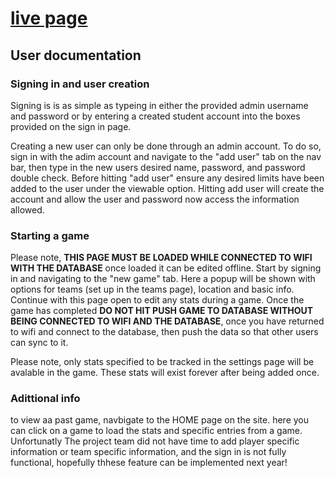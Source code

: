 # [live page](https://0ddsh33p.github.io/SoccerStats)

## User documentation

### Signing in and user creation
Signing is is as simple as typeing in either the provided admin username and password or by entering a created student account into the boxes provided on the sign in page.

Creating a new user can only be done through an admin account. To do so, sign in with the adim account and navigate to the "add user" tab on the nav bar, then type in the new users desired name, password, and password double check. Before hitting "add user" ensure any desired limits have been added to the user under the viewable option. Hitting add user will create the account and allow the user and password now access the information allowed. 

### Starting a game
Please note,  **THIS PAGE MUST BE LOADED WHILE CONNECTED TO WIFI WITH THE DATABASE** once loaded it can be edited offline. Start by signing in and navigating to the "new game" tab. Here a popup will be shown with options for teams (set up in the teams page), location and basic info. Continue with this page open to edit any stats during a game. Once the game has completed **DO NOT HIT PUSH GAME TO DATABASE WITHOUT BEING CONNECTED TO WIFI AND THE DATABASE**, once you have returned to wifi and connect to the database, then push the data so that other users can sync to it. 

Please note, only stats specified to be tracked in the settings page will be avalable in the game. These stats will exist forever after being added once. 

### Adittional info
to view aa past game, navbigate to the HOME page on the site. here you can click on a game to load the stats and specific entries from a game.
Unfortunatly The project team did not have time to add player specific information or team specific information, and the sign in is not fully functional, hopefully thhese feature can be implemented next year!
